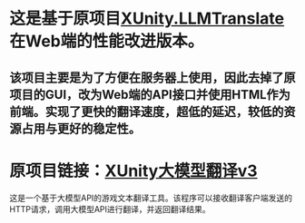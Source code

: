 # 这是基于原项目[XUnity.LLMTranslate](https://github.com/HanFengRuYue/XUnity.LLMTranslate)在Web端的性能改进版本。
## 该项目主要是为了方便在服务器上使用，因此去掉了原项目的GUI，改为Web端的API接口并使用HTML作为前端。实现了更快的翻译速度，超低的延迟，较低的资源占用与更好的稳定性。

# 原项目链接：[XUnity大模型翻译v3](https://github.com/HanFengRuYue/XUnity.LLMTranslate)

这是一个基于大模型API的游戏文本翻译工具。该程序可以接收翻译客户端发送的HTTP请求，调用大模型API进行翻译，并返回翻译结果。

[//]: # (## 功能特点)

[//]: # (- 监听HTTP请求，解析需要翻译的文本)

[//]: # (- 调用大模型API进行翻译（支持多种大模型平台）)

[//]: # (- 自动将中文标点符号转换为英文标点符号)

[//]: # (- 美观的图形用户界面，支持高DPI显示)

[//]: # (- 自动获取平台支持的模型列表)

[//]: # (- 温度、最大Token数和上下文数量的统一控制面板)

[//]: # (- 支持配置保存和加载)

[//]: # (- 服务启动/停止控制)

[//]: # (- API配置测试功能)

[//]: # (- 实时运行日志)

[//]: # (- 翻译历史记录管理)

[//]: # (- Token使用统计)

[//]: # (## 安装)

[//]: # ()
[//]: # (1. 确保已安装Python 3.8或更高版本)

[//]: # (2. 安装所需依赖：)

[//]: # ()
[//]: # (```bash)

[//]: # (pip install -r requirements.txt)

[//]: # (```)

[//]: # ()
[//]: # (## 使用方法)

[//]: # ()
[//]: # (1. 运行程序：)

[//]: # ()
[//]: # (```bash)

[//]: # (python XUnity-LLMTranslateGUI.py)

[//]: # (```)

[//]: # ()
[//]: # (2. 在图形界面中配置：)

[//]: # (   - API URL：大模型API的地址)

[//]: # (   - API Key：访问API所需的密钥)

[//]: # (   - 模型名称：使用的大模型名称（可点击"获取模型列表"自动获取）)

[//]: # (   - 监听端口：服务监听的端口（默认6800）)

[//]: # (   - 温度：控制生成文本的随机性（0.0-2.0）)

[//]: # (   - 最大Token数量：限制API响应长度（默认4096）)

[//]: # (   - 翻译历史上下文数量：保留的历史对话组数（默认5）)

[//]: # (   - 系统提示：发送给大模型的系统角色指令)

[//]: # ()
[//]: # (3. 点击"保存配置"按钮保存配置)

[//]: # (4. 点击"测试配置"按钮测试API连接是否正常)

[//]: # (5. 点击"启动服务"按钮启动翻译服务)

[//]: # ()
[//]: # (## API使用)

[//]: # ()
[//]: # (翻译客户端可以通过以下方式发送翻译请求：)

[//]: # ()
[//]: # (```)

[//]: # (http://localhost:6800/?text=需要翻译的文本)

[//]: # (```)

[//]: # ()
[//]: # (服务器将返回翻译后的文本。)

[//]: # ()
[//]: # (## 支持的大模型平台)

[//]: # ()
[//]: # (本程序支持符合OpenAI Chat Completions API规范的大模型平台，包括但不限于：)

[//]: # ()
[//]: # (- 阿里云通义千问)

[//]: # (- 百度文心一言)

[//]: # (- 讯飞星火)

[//]: # (- OpenAI)

[//]: # (- Anthropic Claude)

[//]: # (- 其他支持兼容OpenAI接口的模型服务)

[//]: # ()
[//]: # (## 优化特性)

[//]: # ()
[//]: # (- 高效的线程池管理，确保资源正确释放)

[//]: # (- 优化的UI布局，界面简洁直观)

[//]: # (- 强大的错误处理机制)

[//]: # (- 可靠的服务关闭流程，防止程序卡死)

[//]: # (- Token使用统计和管理)

[//]: # (- 翻译历史记录控制)

[//]: # ()
[//]: # (## 注意事项)

[//]: # ()
[//]: # (- 请确保您有足够的API调用权限和配额)

[//]: # (- 根据您使用的大模型平台调整API URL和认证方式)

[//]: # (- 系统提示可以根据需要自定义，以获得更好的翻译效果)

[//]: # (- 如API无法正常调用，可尝试在地址后面加上/v1 )
